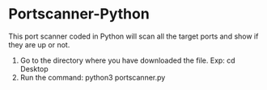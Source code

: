# Portscanner-Python
This port scanner coded in Python will scan all the target ports and show if they are up or not. 
1. Go to the directory where you have downloaded the file. Exp: cd Desktop
2. Run the command: python3 portscanner.py
